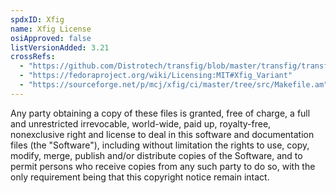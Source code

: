 ```yaml
---
spdxID: Xfig
name: Xfig License
osiApproved: false
listVersionAdded: 3.21
crossRefs: 
  - "https://github.com/Distrotech/transfig/blob/master/transfig/transfig.c"
  - "https://fedoraproject.org/wiki/Licensing:MIT#Xfig_Variant"
  - "https://sourceforge.net/p/mcj/xfig/ci/master/tree/src/Makefile.am"
---
```


Any party obtaining a copy of these files is granted, free of charge, a full and unrestricted irrevocable, world-wide, paid up, royalty-free, nonexclusive right and license to deal in this software and documentation files (the "Software"), including without limitation the rights to use, copy, modify, merge, publish and/or distribute copies of the Software, and to permit persons who receive copies from any such party to do so, with the only requirement being that this copyright notice remain intact.
